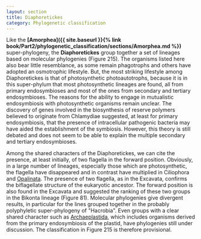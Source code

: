 ```yaml
---
layout: section
title: Diaphoretickes
category: Phylogenetic classification
---
```

Like the **[Amorphea]({{ site.baseurl }}{% link book/Part2/phylogenetic_classification/sections/Amorphea.md %})** super-phylogeny, the **Diaphoretickes** group together a set of lineages based on molecular phylogenies (Figure 215). The organisms listed here also bear little resemblance, as some remain phagotrophs and others have adopted an osmotrophic lifestyle. But, the most striking lifestyle among Diaphoretickes is that of photosynthetic photoautotrophs, because it is in this super-phylum that most photosynthetic lineages are found, all from primary endosymbioses and most of the ones from secondary and tertiary endosymbioses. The reasons for the ability to engage in mutualistic endosymbiosis with photosynthetic organisms remain unclear. The discovery of genes involved in the biosynthesis of reserve polymers believed to originate from Chlamydiae suggested, at least for primary endosymbiosis, that the presence of intracellular pathogenic bacteria may have aided the establishment of the symbiosis. However, this theory is still debated and does not seem to be able to explain the multiple secondary and tertiary endosymbioses.

Among the shared characters of the Diaphoretickes, we can cite the presence, at least initially, of two flagella in the forward position. Obviously, in a large number of lineages, especially those which are photosynthetic, the flagella have disappeared and in contrast have multiplied in Ciliophora and [Opalinata](/Microbial-eukaryotes/book/Part2/phylogenetic_classification/sections/Heterokonta.html#opalinozoa). The presence of two flagella, as in the Excavata, confirms the biflagellate structure of the eukaryotic ancestor. The forward position is also found in the Excavata and suggested the ranking of these two groups in the Bikonta lineage (Figure 81). Molecular phylogenies give divergent results, in particular for the lines grouped together in the probably polyphyletic super-phylogeny of "Hacrobia". Even groups with a clear shared character such as [Archaeplastida](/Microbial-eukaryotes/book/Part2/phylogenetic_classification/sections/Archaeplastida.html), which includes organisms derived from the primary endosymbiosis of the plastid, have phylogenies still under discussion. The classification in Figure 215 is therefore provisional.
